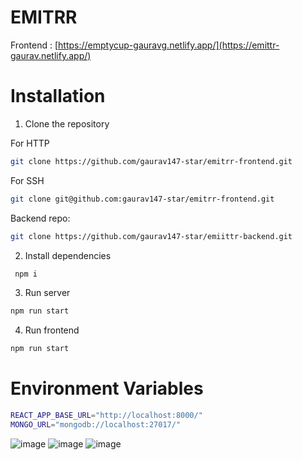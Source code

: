 # EMITRR

Frontend : [https://emptycup-gauravg.netlify.app/](https://emittr-gaurav.netlify.app/)

# Installation

1. Clone the repository

For HTTP

```sh
git clone https://github.com/gaurav147-star/emitrr-frontend.git
```

For SSH

```sh
git clone git@github.com:gaurav147-star/emitrr-frontend.git
```

Backend repo:

```sh
git clone https://github.com/gaurav147-star/emiittr-backend.git
```

2. Install dependencies

```sh
 npm i
```

3. Run server

```sh
npm run start
```

4. Run frontend

```sh
npm run start
```

# Environment Variables

```sh
REACT_APP_BASE_URL="http://localhost:8000/"
MONGO_URL="mongodb://localhost:27017/"
```
![image](https://github.com/gaurav147-star/emitrr-frontend/assets/78996081/5b9d105c-0f81-410e-a990-8404687d5187)
![image](https://github.com/gaurav147-star/emitrr-frontend/assets/78996081/22b752f5-30eb-4fa2-9973-093603135cca)
![image](https://github.com/gaurav147-star/emitrr-frontend/assets/78996081/2f8338f0-f26c-48b7-bb4b-dd677b2ff384)


